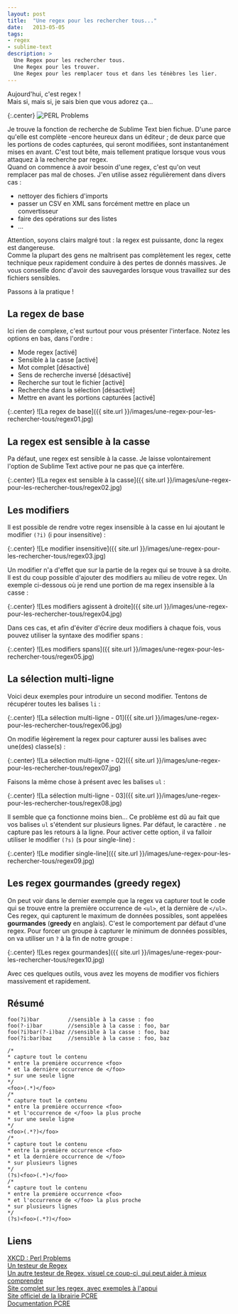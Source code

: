 ```yaml
---
layout: post
title:  "Une regex pour les rechercher tous..."
date:   2013-05-05
tags: 
- regex
- sublime-text
description: >
  Une Regex pour les rechercher tous.   
  Une Regex pour les trouver.   
  Une Regex pour les remplacer tous et dans les ténèbres les lier.
---
```


Aujourd'hui, c'est regex !   
Mais si, mais si, je sais bien que vous adorez ça...

{:.center}
![PERL Problems](http://imgs.xkcd.com/comics/perl_problems.png)

Je trouve la fonction de recherche de Sublime Text bien fichue. D'une parce qu'elle est complète -encore heureux dans un éditeur ; de deux parce que les portions de codes capturées, qui seront modifiées, sont instantanément mises en avant. C'est tout bête, mais tellement pratique lorsque vous vous attaquez à la recherche par regex.   
Quand on commence à avoir besoin d'une regex, c'est qu'on veut remplacer pas mal de choses. J'en utilise assez régulièrement dans divers cas :

* nettoyer des fichiers d'imports 
* passer un CSV en XML sans forcément mettre en place un convertisseur
* faire des opérations sur des listes
* ...

Attention, soyons clairs malgré tout : la regex est puissante, donc la regex est dangereuse.   
Comme la plupart des gens ne maîtrisent pas complètement les regex, cette technique peux rapidement conduire à des pertes de donnés massives. Je vous conseille donc d'avoir des sauvegardes lorsque vous travaillez sur des fichiers sensibles. 

Passons à la pratique !

## La regex de base
Ici rien de complexe, c'est surtout pour vous présenter l'interface. Notez les options en bas, dans l'ordre :

* Mode regex [activé]
* Sensible à la casse [activé]
* Mot complet [désactivé]
* Sens de recherche inversé [désactivé]
* Recherche sur tout le fichier [activé]
* Recherche dans la sélection [désactivé]
* Mettre en avant les portions capturées [activé]

{:.center}
![La regex de base]({{ site.url }}/images/une-regex-pour-les-rechercher-tous/regex01.jpg)

## La regex est sensible à la casse

Pa défaut, une regex est sensible à la casse. Je laisse volontairement l'option de Sublime Text active pour ne pas que ça interfère.

{:.center}
![La regex est sensible à la casse]({{ site.url }}/images/une-regex-pour-les-rechercher-tous/regex02.jpg)

## Les modifiers

Il est possible de rendre votre regex insensible à la casse en lui ajoutant le modifier `(?i)` (i pour insensitive) :

{:.center}
![Le modifier insensitive]({{ site.url }}/images/une-regex-pour-les-rechercher-tous/regex03.jpg)

Un modifier n'a d'effet que sur la partie de la regex qui se trouve à sa droite. Il est du coup possible d'ajouter des modifiers au milieu de votre regex. Un exemple ci-dessous où je rend une portion de ma regex insensible à la casse :

{:.center}
![Les modifiers agissent à droite]({{ site.url }}/images/une-regex-pour-les-rechercher-tous/regex04.jpg)

Dans ces cas, et afin d'éviter d'écrire deux modifiers à chaque fois, vous pouvez utiliser la syntaxe des modifier spans :

{:.center}
![Les modifiers spans]({{ site.url }}/images/une-regex-pour-les-rechercher-tous/regex05.jpg)

## La sélection multi-ligne

Voici deux exemples pour introduire un second modifier. Tentons de récupérer toutes les balises `li` :

{:.center}
![La sélection multi-ligne - 01]({{ site.url }}/images/une-regex-pour-les-rechercher-tous/regex06.jpg)

On modifie légèrement la regex pour capturer aussi les balises avec une(des) classe(s) :

{:.center}
![La sélection multi-ligne - 02]({{ site.url }}/images/une-regex-pour-les-rechercher-tous/regex07.jpg)

Faisons la même chose à présent avec les balises `ul` :

{:.center}
![La sélection multi-ligne - 03]({{ site.url }}/images/une-regex-pour-les-rechercher-tous/regex08.jpg)

Il semble que ça fonctionne moins bien... Ce problème est dû au fait que vos balises `ul` s'étendent sur plusieurs lignes. Par défaut, le caractère `.` ne capture pas les retours à la ligne. Pour activer cette option, il va falloir utiliser le modifier `(?s)` (s pour single-line) :

{:.center}
![Le modifier single-line]({{ site.url }}/images/une-regex-pour-les-rechercher-tous/regex09.jpg)

## Les regex gourmandes (greedy regex)

On peut voir dans le dernier exemple que la regex va capturer tout le code qui se trouve entre la première occurrence de `<ul>`, et la dernière de `</ul>`. 
Ces regex, qui capturent le maximum de données possibles, sont appelées **gourmandes** (**greedy** en anglais). C'est le comportement par défaut d'une regex. Pour forcer un groupe à capturer le minimum de données possibles, on va utiliser un `?` à la fin de notre groupe :

{:.center}
![Les regex gourmandes]({{ site.url }}/images/une-regex-pour-les-rechercher-tous/regex10.jpg)

Avec ces quelques outils, vous avez les moyens de modifier vos fichiers massivement et rapidement. 

## Résumé

	foo(?i)bar         //sensible à la casse : foo
	foo(?-i)bar        //sensible à la casse : foo, bar
	foo(?i)bar(?-i)baz //sensible à la casse : foo, baz
	foo(?i:bar)baz     //sensible à la casse : foo, baz

	/*
	* capture tout le contenu
	* entre la première occurrence <foo>
	* et la dernière occurrence de </foo>
	* sur une seule ligne
	*/
	<foo>(.*)</foo>
	/*
	* capture tout le contenu
	* entre la première occurrence <foo>
	* et l'occurrence de </foo> la plus proche
	* sur une seule ligne
	*/
	<foo>(.*?)</foo>
	/*
	* capture tout le contenu
	* entre la première occurrence <foo>
	* et la dernière occurrence de </foo>
	* sur plusieurs lignes
	*/
	(?s)<foo>(.*)</foo>
	/*
	* capture tout le contenu
	* entre la première occurrence <foo>
	* et l'occurrence de </foo> la plus proche
	* sur plusieurs lignes
	*/
	(?s)<foo>(.*?)</foo>

## Liens
[XKCD : Perl Problems](http://xkcd.com/1171/)   
[Un testeur de Regex](http://lumadis.be/regex/test_regex.php?lang=fr)   
[Un autre testeur de Regex, visuel ce coup-ci, qui peut aider à mieux comprendre](http://www.regexper.com/)   
[Site complet sur les regex, avec exemples à l'appui](http://www.regular-expressions.info/)   
[Site officiel de la librairie PCRE](http://www.pcre.org/)   
[Documentation PCRE](http://php.net/manual/fr/book.pcre.php)   
